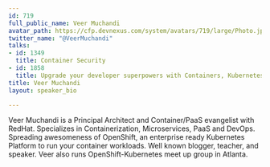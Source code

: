 ```yaml
---
id: 719
full_public_name: Veer Muchandi
avatar_path: https://cfp.devnexus.com/system/avatars/719/large/Photo.jpg?1505238438
twitter_name: "@VeerMuchandi"
talks:
- id: 1349
  title: Container Security
- id: 1858
  title: Upgrade your developer superpowers with Containers, Kubernetes, and OpenShift
title: Veer Muchandi
layout: speaker_bio

---
```

Veer Muchandi is a Principal Architect and Container/PaaS evangelist with RedHat. Specializes in Containerization, Microservices, PaaS and DevOps. Spreading awesomeness of OpenShift, an enterprise ready Kubernetes Platform to run your container workloads. Well known blogger, teacher, and speaker. Veer also runs OpenShift-Kubernetes meet up group in Atlanta.

